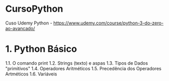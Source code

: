 # CursoPython
Cuso Udemy Python - https://www.udemy.com/course/python-3-do-zero-ao-avancado/

# 1. Python Básico
  1.1. O comando print
  1.2. Strings (texto) e aspas
  1.3. Tipos de Dados "primitivos"
  1.4. Operadores Aritméticos
  1.5. Precedência dos Operadores Artméticos
  1.6. Variáveis
